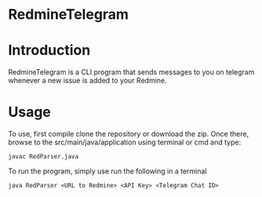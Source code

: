 # RedmineTelegram

Introduction
=================
RedmineTelegram is a CLI program that sends messages to you on telegram whenever a new issue is added to your Redmine.

Usage
=================
To use, first compile clone the repository or download the zip.
Once there, browse to the src/main/java/application using terminal or cmd and type:
  
    javac RedParser.java
    
To run the program, simply use run the following in a terminal
      
    java RedParser <URL to Redmine> <API Key> <Telegram Chat ID>
    

    


    



